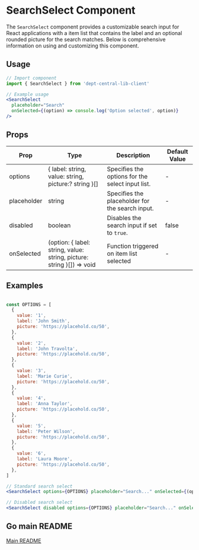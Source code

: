 # SearchSelect Component

The `SearchSelect` component provides a customizable search input for React applications with a item list that contains the label and an optional rounded picture for the search matches. Below is comprehensive information on using and customizing this component.

## Usage

```jsx
// Import component
import { SearchSelect } from 'dept-central-lib-client'
```

```jsx
// Example usage
<SearchSelect
  placeholder="Search"
  onSelected={(option) => console.log('Option selected', option)}
/>
```

## Props

| Prop        | Type                                                                  | Description                                      | Default Value |
| ----------- | --------------------------------------------------------------------- | ------------------------------------------------ | ------------- |
| options     | { label: string, value: string, picture:? string }[]                   | Specifies the options for the select input list.  | -             |
| placeholder | string                                                                | Specifies the placeholder for the search input.   | -             |
| disabled    | boolean                                                               | Disables the search input if set to `true`.      | false         |
| onSelected  | (option: { label: string, value: string, picture: string }[]) => void | Function triggered on item list selected         | -             |

## Examples

```jsx

const OPTIONS = [
  {
    value: '1',
    label: 'John Smith',
    picture: 'https://placehold.co/50',
  },
  {
    value: '2',
    label: 'John Travolta',
    picture: 'https://placehold.co/50',
  },
  {
    value: '3',
    label: 'Marie Curie',
    picture: 'https://placehold.co/50',
  },
  {
    value: '4',
    label: 'Anna Taylor',
    picture: 'https://placehold.co/50',
  },
  {
    value: '5',
    label: 'Peter Wilson',
    picture: 'https://placehold.co/50',
  },
  {
    value: '6',
    label: 'Laura Moore',
    picture: 'https://placehold.co/50',
  },
]

// Standard search select
<SearchSelect options={OPTIONS} placeholder="Search..." onSelected={(option) => console.log(option)} />

// Disabled search select
<SearchSelect disabled options={OPTIONS} placeholder="Search..." onSelected={(option) => console.log(option)} />
```

## Go main README

[Main README](../../../README.md#components)
